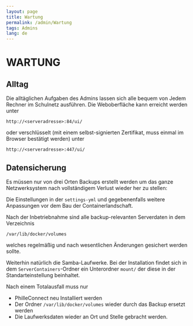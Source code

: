 ```yaml
---
layout: page
title: Wartung
permalink: /admin/Wartung
tags: Admins
lang: de
---
```


# **WARTUNG**

## Alltag

Die alltäglichen Aufgaben des Admins lassen sich alle bequem von Jedem Rechner im Schulnetz ausführen. Die Weboberfläche kann erreicht werden unter

`http://<serveradresse>:84/ui/`

oder verschlüsselt (mit einem selbst-signierten Zertifikat, muss einmal im Browser bestätigt werden) unter

`http://<serveradresse>:447/ui/`

## Datensicherung

Es müssen nur von drei Orten Backups erstellt werden um das ganze Netzwerksystem nach vollständigem Verlust wieder her zu stellen:

Die Einstellungen in der `settings-yml` und gegebenenfalls weitere Anpassungen vor dem Bau der Containerlandschaft.

Nach der Inbetriebnahme sind alle backup-relevanten Serverdaten in dem Verzeichnis

`/var/lib/docker/volumes`

welches regelmäßig und nach wesentlichen Änderungen gesichert werden sollte.

Weiterhin natürlich die Samba-Laufwerke. Bei der Installation findet sich in dem `ServerContainers`-Ordner ein Unterordner `mount/` der diese in der Standarteinstellung beinhaltet.

Nach einem Totalausfall muss nur

* PhilleConnect neu Installiert werden
* Der Ordner `/var/lib/docker/volumes` wieder durch das Backup ersetzt werden
* Die Laufwerksdaten wieder an Ort und Stelle gebracht werden.
